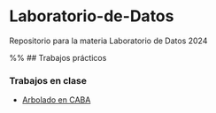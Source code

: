 # Laboratorio-de-Datos

Repositorio para la materia Laboratorio de Datos 2024

%% ## Trabajos prácticos

### Trabajos en clase

- [Arbolado en CABA](https://github.com/Graphitto/Laboratorio-de-Datos/blob/main/Clases/Clase%2002%20-%20Python%20pandas/Arbolado%20en%20CABA.ipynb)

